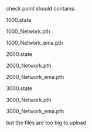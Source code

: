 check point should contains:



1000.state

1000_Network.pth

1000_Network_ema.pth

2000.state

2000_Network.pth

2000_Network_ema.pth

3000.state

3000_Network.pth

3000_Network_ema.pth



but the files are too big to upload
